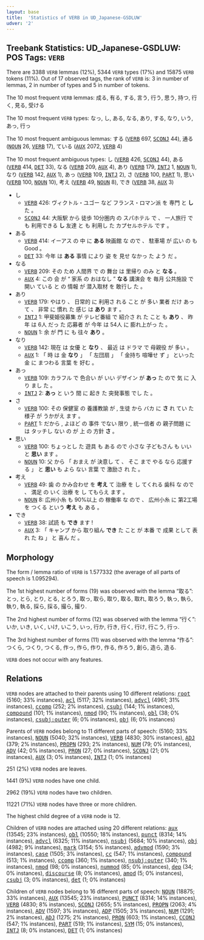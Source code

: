 ```yaml
---
layout: base
title:  'Statistics of VERB in UD_Japanese-GSDLUW'
udver: '2'
---
```


## Treebank Statistics: UD_Japanese-GSDLUW: POS Tags: `VERB`

There are 3388 `VERB` lemmas (12%), 5344 `VERB` types (17%) and 15875 `VERB` tokens (11%).
Out of 17 observed tags, the rank of `VERB` is: 3 in number of lemmas, 2 in number of types and 5 in number of tokens.

The 10 most frequent `VERB` lemmas: 成る, 有る, する, 言う, 行う, 思う, 持つ, 行く, 見る, 受ける

The 10 most frequent `VERB` types:  なっ, し, ある, なる, あり, する, なり, いう, あっ, 行っ

The 10 most frequent ambiguous lemmas: する (<tt><a href="ja_gsdluw-pos-VERB.html">VERB</a></tt> 697, <tt><a href="ja_gsdluw-pos-SCONJ.html">SCONJ</a></tt> 44), 通る (<tt><a href="ja_gsdluw-pos-NOUN.html">NOUN</a></tt> 26, <tt><a href="ja_gsdluw-pos-VERB.html">VERB</a></tt> 17), ている (<tt><a href="ja_gsdluw-pos-AUX.html">AUX</a></tt> 2072, <tt><a href="ja_gsdluw-pos-VERB.html">VERB</a></tt> 4)

The 10 most frequent ambiguous types:  し (<tt><a href="ja_gsdluw-pos-VERB.html">VERB</a></tt> 426, <tt><a href="ja_gsdluw-pos-SCONJ.html">SCONJ</a></tt> 44), ある (<tt><a href="ja_gsdluw-pos-VERB.html">VERB</a></tt> 414, <tt><a href="ja_gsdluw-pos-DET.html">DET</a></tt> 33), なる (<tt><a href="ja_gsdluw-pos-VERB.html">VERB</a></tt> 209, <tt><a href="ja_gsdluw-pos-AUX.html">AUX</a></tt> 4), あり (<tt><a href="ja_gsdluw-pos-VERB.html">VERB</a></tt> 179, <tt><a href="ja_gsdluw-pos-INTJ.html">INTJ</a></tt> 1, <tt><a href="ja_gsdluw-pos-NOUN.html">NOUN</a></tt> 1), なり (<tt><a href="ja_gsdluw-pos-VERB.html">VERB</a></tt> 142, <tt><a href="ja_gsdluw-pos-AUX.html">AUX</a></tt> 1), あっ (<tt><a href="ja_gsdluw-pos-VERB.html">VERB</a></tt> 109, <tt><a href="ja_gsdluw-pos-INTJ.html">INTJ</a></tt> 2), さ (<tt><a href="ja_gsdluw-pos-VERB.html">VERB</a></tt> 100, <tt><a href="ja_gsdluw-pos-PART.html">PART</a></tt> 1), 思い (<tt><a href="ja_gsdluw-pos-VERB.html">VERB</a></tt> 100, <tt><a href="ja_gsdluw-pos-NOUN.html">NOUN</a></tt> 10), 考え (<tt><a href="ja_gsdluw-pos-VERB.html">VERB</a></tt> 49, <tt><a href="ja_gsdluw-pos-NOUN.html">NOUN</a></tt> 8), でき (<tt><a href="ja_gsdluw-pos-VERB.html">VERB</a></tt> 38, <tt><a href="ja_gsdluw-pos-AUX.html">AUX</a></tt> 3)


* し
  * <tt><a href="ja_gsdluw-pos-VERB.html">VERB</a></tt> 426: ヴィクトル・ユゴー など フランス・ロマン派 を 専門 と <b>し</b> た 。
  * <tt><a href="ja_gsdluw-pos-SCONJ.html">SCONJ</a></tt> 44: 大阪駅 から 徒歩 10分圏内 の スパホテル で 、 一人旅行 で も 利用できる <b>し</b> 友達 と も 利用し た カプセルホテル です 。
* ある
  * <tt><a href="ja_gsdluw-pos-VERB.html">VERB</a></tt> 414: イーアス の 中 に <b>ある</b> 映画館 な ので 、 駐車場 が 広い の も Good 。
  * <tt><a href="ja_gsdluw-pos-DET.html">DET</a></tt> 33: 今年 は <b>ある</b> 事情 により 姿 を 見せ なかっ た よう だ 。
* なる
  * <tt><a href="ja_gsdluw-pos-VERB.html">VERB</a></tt> 209: その ため 人間界 で の 舞台 は 里帰り のみ と <b>なる</b> 。
  * <tt><a href="ja_gsdluw-pos-AUX.html">AUX</a></tt> 4: この 会 が “ 家系 の おはなし ” <b>なる</b> 講演会 を 毎月 公共施設 で 開い ている と の 情報 が 潜入取材 を 敢行し た 。
* あり
  * <tt><a href="ja_gsdluw-pos-VERB.html">VERB</a></tt> 179: やはり 、 日常的 に 利用さ れる こと が 多い 業者 だけ あっ て 、 非常 に 慣れ た 感じ は <b>あり</b> ます 。
  * <tt><a href="ja_gsdluw-pos-INTJ.html">INTJ</a></tt> 1: 甲斐姫役募集 が テレビ番組 で 紹介さ れ た こと も <b>あり</b> 、 昨年 は 6人 だっ た 応募者 が 今年 は 54人 に 膨れ上がっ た 。
  * <tt><a href="ja_gsdluw-pos-NOUN.html">NOUN</a></tt> 1: 余 が 門 に も 往々 <b>あり</b> 。
* なり
  * <tt><a href="ja_gsdluw-pos-VERB.html">VERB</a></tt> 142: 現在 は 女優 と <b>なり</b> 、 最近 は ドラマ で 母親役 が 多い 。
  * <tt><a href="ja_gsdluw-pos-AUX.html">AUX</a></tt> 1: 「 時 は 金 <b>なり</b> 」 「 左団扇 」 「 金持ち 喧嘩せ ず 」 といった 金 に まつわる 言葉 を 好む 。
* あっ
  * <tt><a href="ja_gsdluw-pos-VERB.html">VERB</a></tt> 109: カラフル で 色合い が いい デザイン が <b>あっ</b> た ので 気 に 入り まし た 。
  * <tt><a href="ja_gsdluw-pos-INTJ.html">INTJ</a></tt> 2: <b>あっ</b> と いう 間 に 起き た 突発事態 でし た 。
* さ
  * <tt><a href="ja_gsdluw-pos-VERB.html">VERB</a></tt> 100: その 保健室 の 養護教諭 が , 生徒 から バカ に <b>さ</b> れ てい た 様子 が うかがえ ます 。
  * <tt><a href="ja_gsdluw-pos-PART.html">PART</a></tt> 1: だから , よほど の 事件 でない 限り , 統一信者 の 親子問題 に は タッチし ない の が 上 の 方針 <b>さ</b> 。
* 思い
  * <tt><a href="ja_gsdluw-pos-VERB.html">VERB</a></tt> 100: ちょっとし た 遊具 も ある ので 小さな 子どもさん も いい と <b>思い</b> ます 。
  * <tt><a href="ja_gsdluw-pos-NOUN.html">NOUN</a></tt> 10: 父 から 「 おまえ が 決意し て 、 そこ まで やる なら 応援する 」 と <b>思い</b> も よら ない 言葉 で 激励さ れ た 。
* 考え
  * <tt><a href="ja_gsdluw-pos-VERB.html">VERB</a></tt> 49: 歯 の かみ合わせ を <b>考え</b> て 治療 を し てくれる 歯科 な ので 、 満足 の いく 治療 を し てもらえ ます 。
  * <tt><a href="ja_gsdluw-pos-NOUN.html">NOUN</a></tt> 8: 広州小糸 も 90%以上 の 稼働率 な ので 、 広州小糸 に 第2工場 を つくる という <b>考え</b> も ある 。
* でき
  * <tt><a href="ja_gsdluw-pos-VERB.html">VERB</a></tt> 38: 試読 も <b>でき</b> ます !
  * <tt><a href="ja_gsdluw-pos-AUX.html">AUX</a></tt> 3: 「 キャンプ から 取り組ん <b>でき</b> た こと が 本番 で 成果 として 表れ た ね 」 と 喜ん だ 。

## Morphology

The form / lemma ratio of `VERB` is 1.577332 (the average of all parts of speech is 1.095294).

The 1st highest number of forms (19) was observed with the lemma “取る”: とっ, とら, とり, とる, とろう, 取っ, 取ら, 取り, 取る, 取れ, 取ろう, 執っ, 執ら, 執り, 執る, 採ら, 採る, 撮ら, 撮り.

The 2nd highest number of forms (12) was observed with the lemma “行く”: いか, いき, いく, いけ, いこう, いっ, 行か, 行き, 行く, 行け, 行こう, 行っ.

The 3rd highest number of forms (11) was observed with the lemma “作る”: つくら, つくり, つくる, 作っ, 作ら, 作り, 作る, 作ろう, 創ら, 造ら, 造る.

`VERB` does not occur with any features.


## Relations

`VERB` nodes are attached to their parents using 10 different relations: <tt><a href="ja_gsdluw-dep-root.html">root</a></tt> (5160; 33% instances), <tt><a href="ja_gsdluw-dep-acl.html">acl</a></tt> (5117; 32% instances), <tt><a href="ja_gsdluw-dep-advcl.html">advcl</a></tt> (4961; 31% instances), <tt><a href="ja_gsdluw-dep-ccomp.html">ccomp</a></tt> (252; 2% instances), <tt><a href="ja_gsdluw-dep-csubj.html">csubj</a></tt> (144; 1% instances), <tt><a href="ja_gsdluw-dep-compound.html">compound</a></tt> (101; 1% instances), <tt><a href="ja_gsdluw-dep-nmod.html">nmod</a></tt> (90; 1% instances), <tt><a href="ja_gsdluw-dep-obl.html">obl</a></tt> (38; 0% instances), <tt><a href="ja_gsdluw-dep-csubj-outer.html">csubj:outer</a></tt> (6; 0% instances), <tt><a href="ja_gsdluw-dep-obj.html">obj</a></tt> (6; 0% instances)

Parents of `VERB` nodes belong to 11 different parts of speech:  (5160; 33% instances), <tt><a href="ja_gsdluw-pos-NOUN.html">NOUN</a></tt> (5040; 32% instances), <tt><a href="ja_gsdluw-pos-VERB.html">VERB</a></tt> (4830; 30% instances), <tt><a href="ja_gsdluw-pos-ADJ.html">ADJ</a></tt> (379; 2% instances), <tt><a href="ja_gsdluw-pos-PROPN.html">PROPN</a></tt> (293; 2% instances), <tt><a href="ja_gsdluw-pos-NUM.html">NUM</a></tt> (79; 0% instances), <tt><a href="ja_gsdluw-pos-ADV.html">ADV</a></tt> (42; 0% instances), <tt><a href="ja_gsdluw-pos-PRON.html">PRON</a></tt> (27; 0% instances), <tt><a href="ja_gsdluw-pos-SCONJ.html">SCONJ</a></tt> (21; 0% instances), <tt><a href="ja_gsdluw-pos-AUX.html">AUX</a></tt> (3; 0% instances), <tt><a href="ja_gsdluw-pos-INTJ.html">INTJ</a></tt> (1; 0% instances)

251 (2%) `VERB` nodes are leaves.

1441 (9%) `VERB` nodes have one child.

2962 (19%) `VERB` nodes have two children.

11221 (71%) `VERB` nodes have three or more children.

The highest child degree of a `VERB` node is 12.

Children of `VERB` nodes are attached using 20 different relations: <tt><a href="ja_gsdluw-dep-aux.html">aux</a></tt> (13545; 23% instances), <tt><a href="ja_gsdluw-dep-obl.html">obl</a></tt> (10550; 18% instances), <tt><a href="ja_gsdluw-dep-punct.html">punct</a></tt> (8314; 14% instances), <tt><a href="ja_gsdluw-dep-advcl.html">advcl</a></tt> (6325; 11% instances), <tt><a href="ja_gsdluw-dep-nsubj.html">nsubj</a></tt> (5684; 10% instances), <tt><a href="ja_gsdluw-dep-obj.html">obj</a></tt> (4982; 9% instances), <tt><a href="ja_gsdluw-dep-mark.html">mark</a></tt> (3154; 5% instances), <tt><a href="ja_gsdluw-dep-advmod.html">advmod</a></tt> (1590; 3% instances), <tt><a href="ja_gsdluw-dep-case.html">case</a></tt> (1505; 3% instances), <tt><a href="ja_gsdluw-dep-cc.html">cc</a></tt> (547; 1% instances), <tt><a href="ja_gsdluw-dep-compound.html">compound</a></tt> (513; 1% instances), <tt><a href="ja_gsdluw-dep-ccomp.html">ccomp</a></tt> (360; 1% instances), <tt><a href="ja_gsdluw-dep-nsubj-outer.html">nsubj:outer</a></tt> (340; 1% instances), <tt><a href="ja_gsdluw-dep-nmod.html">nmod</a></tt> (98; 0% instances), <tt><a href="ja_gsdluw-dep-nummod.html">nummod</a></tt> (85; 0% instances), <tt><a href="ja_gsdluw-dep-dep.html">dep</a></tt> (34; 0% instances), <tt><a href="ja_gsdluw-dep-discourse.html">discourse</a></tt> (8; 0% instances), <tt><a href="ja_gsdluw-dep-amod.html">amod</a></tt> (5; 0% instances), <tt><a href="ja_gsdluw-dep-csubj.html">csubj</a></tt> (3; 0% instances), <tt><a href="ja_gsdluw-dep-det.html">det</a></tt> (1; 0% instances)

Children of `VERB` nodes belong to 16 different parts of speech: <tt><a href="ja_gsdluw-pos-NOUN.html">NOUN</a></tt> (18875; 33% instances), <tt><a href="ja_gsdluw-pos-AUX.html">AUX</a></tt> (13545; 23% instances), <tt><a href="ja_gsdluw-pos-PUNCT.html">PUNCT</a></tt> (8314; 14% instances), <tt><a href="ja_gsdluw-pos-VERB.html">VERB</a></tt> (4830; 8% instances), <tt><a href="ja_gsdluw-pos-SCONJ.html">SCONJ</a></tt> (2655; 5% instances), <tt><a href="ja_gsdluw-pos-PROPN.html">PROPN</a></tt> (2063; 4% instances), <tt><a href="ja_gsdluw-pos-ADV.html">ADV</a></tt> (1597; 3% instances), <tt><a href="ja_gsdluw-pos-ADP.html">ADP</a></tt> (1505; 3% instances), <tt><a href="ja_gsdluw-pos-NUM.html">NUM</a></tt> (1291; 2% instances), <tt><a href="ja_gsdluw-pos-ADJ.html">ADJ</a></tt> (1275; 2% instances), <tt><a href="ja_gsdluw-pos-PRON.html">PRON</a></tt> (603; 1% instances), <tt><a href="ja_gsdluw-pos-CCONJ.html">CCONJ</a></tt> (547; 1% instances), <tt><a href="ja_gsdluw-pos-PART.html">PART</a></tt> (519; 1% instances), <tt><a href="ja_gsdluw-pos-SYM.html">SYM</a></tt> (15; 0% instances), <tt><a href="ja_gsdluw-pos-INTJ.html">INTJ</a></tt> (8; 0% instances), <tt><a href="ja_gsdluw-pos-DET.html">DET</a></tt> (1; 0% instances)

